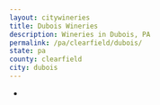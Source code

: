 ```yaml
---
layout: citywineries
title: Dubois Wineries
description: Wineries in Dubois, PA
permalink: /pa/clearfield/dubois/
state: pa
county: clearfield
city: dubois
---
```

-
